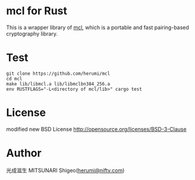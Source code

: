 # mcl for Rust

This is a wrapper library of [mcl](https://github.com/herumi/mcl/),
which is a portable and fast pairing-based cryptography library.

# Test

```
git clone https://github.com/herumi/mcl
cd mcl
make lib/libmcl.a lib/libmclbn384_256.a
env RUSTFLAGS="-L<directory of mcl/lib>" cargo test
```

# License

modified new BSD License
http://opensource.org/licenses/BSD-3-Clause

# Author

光成滋生 MITSUNARI Shigeo(herumi@nifty.com)
